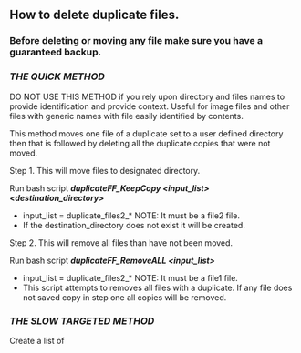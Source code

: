 ## How to delete duplicate files.     

### Before deleting or moving any file make sure you have a guaranteed backup.   

### *THE QUICK METHOD* ###
DO NOT USE THIS METHOD if you rely upon directory and files names to provide identification and provide context. Useful for image files and other files with generic names with file easily identified by contents. 

This method moves one file of a duplicate set to a user defined directory then that is followed by deleting all the duplicate copies that were not moved. 

Step 1.  This will move files to designated directory.  

Run bash script **_duplicateFF_KeepCopy \<input_list\> \<destination_directory\>_**
* input_list = duplicate_files2_*   NOTE: It must be a file2 file.
* If the destination_directory does not exist it will be created.

Step 2. This will remove all files than have not been moved.  

Run bash script **_duplicateFF_RemoveALL \<input_list\>_**  
* input_list = duplicate_files2_*   NOTE: It must be a file1 file.
* This script attempts to removes all files with a duplicate. If any file does not saved copy in step one all copies will be removed.

### *THE SLOW TARGETED METHOD* ###
Create a list of 
